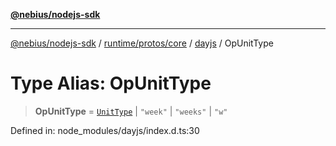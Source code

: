 [**@nebius/nodejs-sdk**](../../../../../README.md)

***

[@nebius/nodejs-sdk](../../../../../README.md) / [runtime/protos/core](../../README.md) / [dayjs](../README.md) / OpUnitType

# Type Alias: OpUnitType

> **OpUnitType** = [`UnitType`](UnitType.md) \| `"week"` \| `"weeks"` \| `"w"`

Defined in: node\_modules/dayjs/index.d.ts:30
